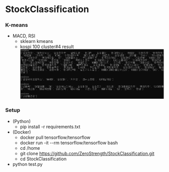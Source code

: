 # StockClassification

### K-means
- MACD, RSI
  - sklearn kmeans
  - kospi 100 cluster#4 result
![Alt text](img/sklearn_kmeans_kospi_cluster4.png?raw=true "sklearn kmeans result")

### Setup
- (Python)
  - pip install -r requirements.txt
- (Docker)
  - docker pull tensorflow/tensorflow
  - docker run -it --rm tensorflow/tensorflow bash
  - cd /home
  - git clone https://github.com/ZeroStrength/StockClassification.git
  - cd StockClassification
- python test.py
